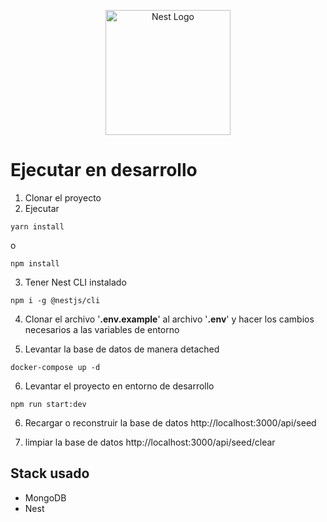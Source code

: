 <p align="center">
  <a href="http://nestjs.com/" target="blank"><img src="https://nestjs.com/img/logo-small.svg" width="200" alt="Nest Logo" /></a>
</p>

# Ejecutar en desarrollo

1. Clonar el proyecto
2. Ejecutar

```
yarn install
```

o

```
npm install
```

3. Tener Nest CLI instalado

```
npm i -g @nestjs/cli
```

4. Clonar el archivo '**.env.example**' al archivo '**.env**' y hacer los cambios necesarios a las variables de entorno

5. Levantar la base de datos de manera detached

```
docker-compose up -d
```

6. Levantar el proyecto en entorno de desarrollo

```
npm run start:dev
```

6. Recargar o reconstruir la base de datos
   http://localhost:3000/api/seed

7. limpiar la base de datos
   http://localhost:3000/api/seed/clear

## Stack usado

- MongoDB
- Nest
